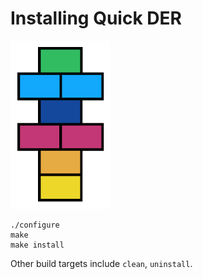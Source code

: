 # Installing Quick DER

![Quick DER logo](quick-der-logo.png)

    ./configure
    make
    make install

Other build targets include `clean`, `uninstall`.
